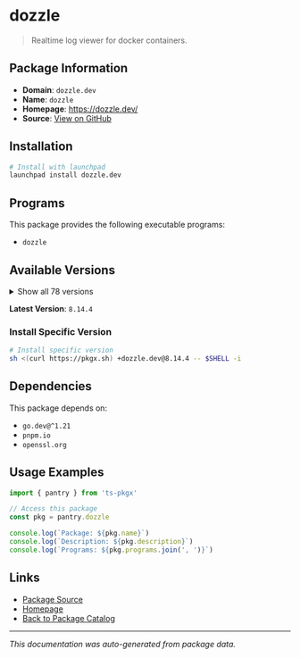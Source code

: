 # dozzle

> Realtime log viewer for docker containers.

## Package Information

- **Domain**: `dozzle.dev`
- **Name**: `dozzle`
- **Homepage**: https://dozzle.dev/
- **Source**: [View on GitHub](https://github.com/pkgxdev/pantry/tree/main/projects/dozzle.dev/package.yml)

## Installation

```bash
# Install with launchpad
launchpad install dozzle.dev
```

## Programs

This package provides the following executable programs:

- `dozzle`

## Available Versions

<details>
<summary>Show all 78 versions</summary>

- `8.14.4`, `8.14.3`, `8.14.2`, `8.14.1`, `8.14.0`
- `8.13.14`, `8.13.13`, `8.13.12`, `8.13.11`, `8.13.10`
- `8.13.9`, `8.13.8`, `8.13.7`, `8.13.6`, `8.13.5`
- `8.13.4`, `8.13.3`, `8.13.2`, `8.13.1`, `8.13.0`
- `8.12.21`, `8.12.20`, `8.12.19`, `8.12.18`, `8.12.17`
- `8.12.16`, `8.12.15`, `8.12.14`, `8.12.13`, `8.12.12`
- `8.12.11`, `8.12.10`, `8.12.9`, `8.12.8`, `8.12.7`
- `8.12.6`, `8.12.5`, `8.12.4`, `8.12.3`, `8.12.2`
- `8.12.1`, `8.12.0`, `8.11.9`, `8.11.8`, `8.11.7`
- `8.11.6`, `8.11.5`, `8.11.4`, `8.11.3`, `8.11.2`
- `8.11.1`, `8.11.0`, `8.10.7`, `8.10.6`, `8.10.5`
- `8.10.4`, `8.10.3`, `8.10.2`, `8.10.1`, `8.10.0`
- `8.9.1`, `8.9.0`, `8.8.3`, `8.8.2`, `8.8.1`
- `8.8.0`, `8.7.4`, `8.7.3`, `8.7.2`, `8.7.1`
- `8.7.0`, `8.6.2`, `8.6.1`, `8.6.0`, `8.5.5`
- `8.5.4`, `8.5.3`, `8.5.2`

</details>

**Latest Version**: `8.14.4`

### Install Specific Version

```bash
# Install specific version
sh <(curl https://pkgx.sh) +dozzle.dev@8.14.4 -- $SHELL -i
```

## Dependencies

This package depends on:

- `go.dev@^1.21`
- `pnpm.io`
- `openssl.org`

## Usage Examples

```typescript
import { pantry } from 'ts-pkgx'

// Access this package
const pkg = pantry.dozzle

console.log(`Package: ${pkg.name}`)
console.log(`Description: ${pkg.description}`)
console.log(`Programs: ${pkg.programs.join(', ')}`)
```

## Links

- [Package Source](https://github.com/pkgxdev/pantry/tree/main/projects/dozzle.dev/package.yml)
- [Homepage](https://dozzle.dev/)
- [Back to Package Catalog](../../package-catalog.md)

---

*This documentation was auto-generated from package data.*
